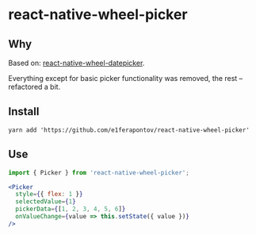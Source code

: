 # react-native-wheel-picker

## Why
Based on: [react-native-wheel-datepicker](https://github.com/pinguinjkeke/react-native-wheel-datepicker).

Everything except for basic picker functionality was removed, the rest – refactored a bit.
## Install
```
yarn add 'https://github.com/e1ferapontov/react-native-wheel-picker'
```

## Use
```jsx
import { Picker } from 'react-native-wheel-picker';

<Picker
  style={{ flex: 1 }}
  selectedValue={1}
  pickerData={[1, 2, 3, 4, 5, 6]}
  onValueChange={value => this.setState({ value })}
/>
```

